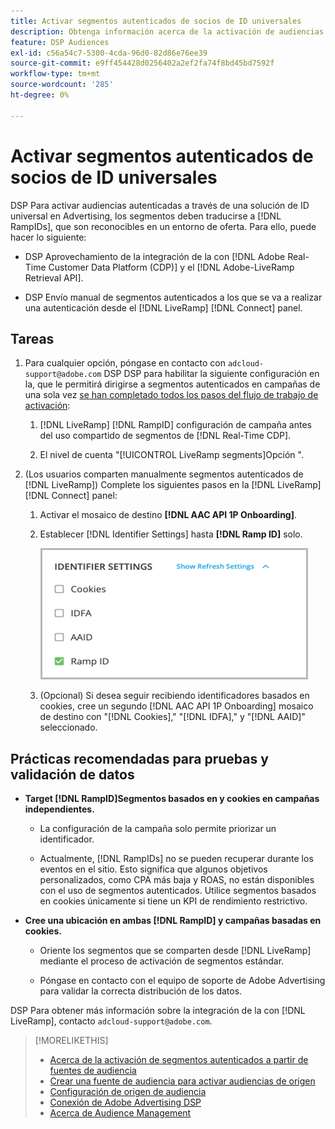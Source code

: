 ```yaml
---
title: Activar segmentos autenticados de socios de ID universales
description: Obtenga información acerca de la activación de audiencias autenticadas mediante una solución de ID universal.
feature: DSP Audiences
exl-id: c56a54c7-5300-4cda-96d0-82d86e76ee39
source-git-commit: e9ff454428d0256402a2ef2fa74f8bd45bd7592f
workflow-type: tm+mt
source-wordcount: '285'
ht-degree: 0%

---
```


# Activar segmentos autenticados de socios de ID universales

DSP Para activar audiencias autenticadas a través de una solución de ID universal en Advertising, los segmentos deben traducirse a [!DNL RampIDs], que son reconocibles en un entorno de oferta. Para ello, puede hacer lo siguiente:

* DSP Aprovechamiento de la integración de la con [!DNL Adobe Real-Time Customer Data Platform (CDP)] y el [!DNL Adobe-LiveRamp Retrieval API].

* DSP Envío manual de segmentos autenticados a los que se va a realizar una autenticación desde el [!DNL LiveRamp] [!DNL Connect] panel.

## Tareas

1. Para cualquier opción, póngase en contacto con `adcloud-support@adobe.com` DSP DSP para habilitar la siguiente configuración en la, que le permitirá dirigirse a segmentos autenticados en campañas de una sola vez [se han completado todos los pasos del flujo de trabajo de activación](source-adobe-rtcdp.md):

   1. [!DNL LiveRamp] [!DNL RampID] configuración de campaña antes del uso compartido de segmentos de [!DNL Real-Time CDP].

   1. El nivel de cuenta &quot;[!UICONTROL LiveRamp segments]Opción &quot;.

1. (Los usuarios comparten manualmente segmentos autenticados de [!DNL LiveRamp]) Complete los siguientes pasos en la [!DNL LiveRamp] [!DNL Connect] panel:

   1. Activar el mosaico de destino **[!DNL AAC API 1P Onboarding]**.

   1. Establecer [!DNL Identifier Settings] hasta **[!DNL Ramp ID]** solo.

      ![Configuración de identificador](/help/dsp/assets/liveramp-tile-settings.png)

   1. (Opcional) Si desea seguir recibiendo identificadores basados en cookies, cree un segundo [!DNL AAC API 1P Onboarding] mosaico de destino con &quot;[!DNL Cookies],&quot; &quot;[!DNL IDFA],&quot; y &quot;[!DNL AAID]&quot; seleccionado.

## Prácticas recomendadas para pruebas y validación de datos

* **Target [!DNL RampID]Segmentos basados en y cookies en campañas independientes.**

   * La configuración de la campaña solo permite priorizar un identificador.

   * Actualmente, [!DNL RampIDs] no se pueden recuperar durante los eventos en el sitio. Esto significa que algunos objetivos personalizados, como CPA más baja y ROAS, no están disponibles con el uso de segmentos autenticados. Utilice segmentos basados en cookies únicamente si tiene un KPI de rendimiento restrictivo.

* **Cree una ubicación en ambas [!DNL RampID] y campañas basadas en cookies.**

   * Oriente los segmentos que se comparten desde [!DNL LiveRamp] mediante el proceso de activación de segmentos estándar.

   * Póngase en contacto con el equipo de soporte de Adobe Advertising para validar la correcta distribución de los datos.

DSP Para obtener más información sobre la integración de la con [!DNL LiveRamp], contacto `adcloud-support@adobe.com`.

>[!MORELIKETHIS]
>
>* [Acerca de la activación de segmentos autenticados a partir de fuentes de audiencia](source-about.md)
>* [Crear una fuente de audiencia para activar audiencias de origen](source-create.md)
>* [Configuración de origen de audiencia](source-settings.md)
>* [Conexión de Adobe Advertising DSP](https://experienceleague.adobe.com/docs/experience-platform/destinations/catalog/advertising/adobe-advertising-cloud-connection.html)
>* [Acerca de Audience Management](/help/dsp/audiences/audience-about.md)
